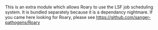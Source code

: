 This is an extra module which allows Roary to use the LSF job scheduling system.  It is bundled separately because it is a dependancy nightmare. 
If you came here looking for Roary, please see https://github.com/sanger-pathogens/Roary

